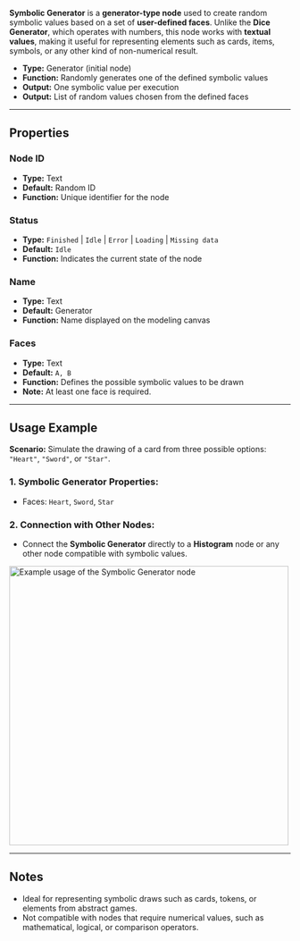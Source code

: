 **Symbolic Generator** is a **generator-type node** used to create random symbolic values based on a set of **user-defined faces**. Unlike the **Dice Generator**, which operates with numbers, this node works with **textual values**, making it useful for representing elements such as cards, items, symbols, or any other kind of non-numerical result.

- **Type:** Generator (initial node)
- **Function:** Randomly generates one of the defined symbolic values
- **Output:** One symbolic value per execution
- **Output:** List of random values chosen from the defined faces

---

## **Properties**

### **Node ID**

- **Type:** Text
- **Default:** Random ID
- **Function:** Unique identifier for the node

### **Status**

- **Type:** `Finished` | `Idle` | `Error` | `Loading` | `Missing data`
- **Default:** `Idle`
- **Function:** Indicates the current state of the node

### **Name**

- **Type:** Text
- **Default:** Generator
- **Function:** Name displayed on the modeling canvas

### **Faces**

- **Type:** Text
- **Default:** `A, B`
- **Function:** Defines the possible symbolic values to be drawn
- **Note:** At least one face is required.

---

## **Usage Example**

**Scenario:** Simulate the drawing of a card from three possible options: `"Heart"`, `"Sword"`, or `"Star"`.

### **1. Symbolic Generator Properties:**

- Faces: `Heart`, `Sword`, `Star`

### **2. Connection with Other Nodes:**

- Connect the **Symbolic Generator** directly to a **Histogram** node or any other node compatible with symbolic values.

<img src="/images/symbolic.png" width="500px" alt="Example usage of the Symbolic Generator node"/>

---

## **Notes**

- Ideal for representing symbolic draws such as cards, tokens, or elements from abstract games.
- Not compatible with nodes that require numerical values, such as mathematical, logical, or comparison operators.

